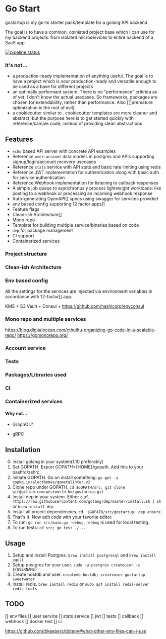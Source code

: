 # Go Start

gostartup is my go-to starter pack/template for a golang API backend. 

The goal is to have a common, opiniated project base which I can use for my backend projects: from isolated microservices to entire backend of a SaaS app

[![pipeline status](https://gitlab.com/westworld-ho/gostartup/badges/master/pipeline.svg)](https://gitlab.com/westworld-ho/gostartup/commits/master)

### It's not...

* a production-ready implementation of anything useful. The goal is to have a project which is *near* production-ready and versatile enough to be used as a base for different projects
* an optimally performant system. There is no "performance" critiriea as of yet, I don't know the actual usecases. So frameworks, packages are chosen for extendability, rather than performance. Also [[]premature optimization is the root of evil]
* a cookiecutter similar to [](). cookiecutter templates are more cleaner and abstract, but the purpose here is to get started quickly with reference/sample code, instead of providing clean abstractions

## Features

* `echo` based API server with concrete API examples 
* Reference `user:account` data models in postgres and APIs supporting signup/login/account recovery usecases
* Reference `stats` service with API stats and basic rate limiting using redis 
* Reference JWT implementation for authentication along with basic auth for service authentication
* Reference Webhook implementation for listening to callback responses 
* []() A simple job queue to asynchronusly process lightweight workloads: like posting to a webhook or processing an incoming webhook response
* Auto-generating OpenAPI[] specs using swagger for services provided
* env based config supporting 12 factor apps[] 
* Feature flags
* Clean-ish Architecture[]
* Mono repo
* Template for building multiple service/binaries based on code
* `dep` for package management
* CI support
* Containerized services


### Project structure

### Clean-ish Architecture

### Env based config

All the settings for the services are injected via environment variables in accordance with 12-factor[] app. 

KMS + S3 
Vault + Consul + https://github.com/hashicorp/envconsul


### Mono repo and multiple services
https://blog.digitalocean.com/cthulhu-organizing-go-code-in-a-scalable-repo/
https://gomonorepo.org/

### Account service

### Tests


### Packages/Libraries used

### CI

### Containerized services

#### Why not...

* GraphQL?

* gRPC

## Installation

0. Install golang in your system(1.10 preferably)
1. Set GOPATH. Export $GOPATH=${HOME}/gopath. Add this to your bashrc/zshrc.
2. Initiate GOPATH. Go on install something: `go get -u gopkg.in/alecthomas/gometalinter.v2`
3. Clone repo under GOPATH. `cd $GOPATH/src; git clone git@gitlab.com:westworld-ho/gostartup.git`
4. Install dep in your system. Either `curl https://raw.githubusercontent.com/golang/dep/master/install.sh | sh` or `brew install dep`
5. Install all project dependencies. `cd  $GOPATH/src/gostartup; dep ensure`
6. That's It. Now edit code with your favorite editor. 
7. To run: `go run src/main.go -debug`. `-debug` is used for local testing.
8. To run tests: `cd src; go test ./...`

## Usage

1. Setup and install Postgres. `brew install postgresql` and `brew install pgcli`
2. Setup postgres for your user. `sudo -u postgres createuser -s ${USERNAME}`
3. Create hostdb and user. `createdb hostdb; createuser gostartup sweetwater`
4. Install redis. `brew install redis` or `sudo apt install redis-server redis-tools`

## TODO

[] env files
[] user service
[] stats service
[] jwt
[] tests
[] callback 
[] webhook
[] docker test
[] ci

https://github.com/bkeepers/dotenv#what-other-env-files-can-i-use

